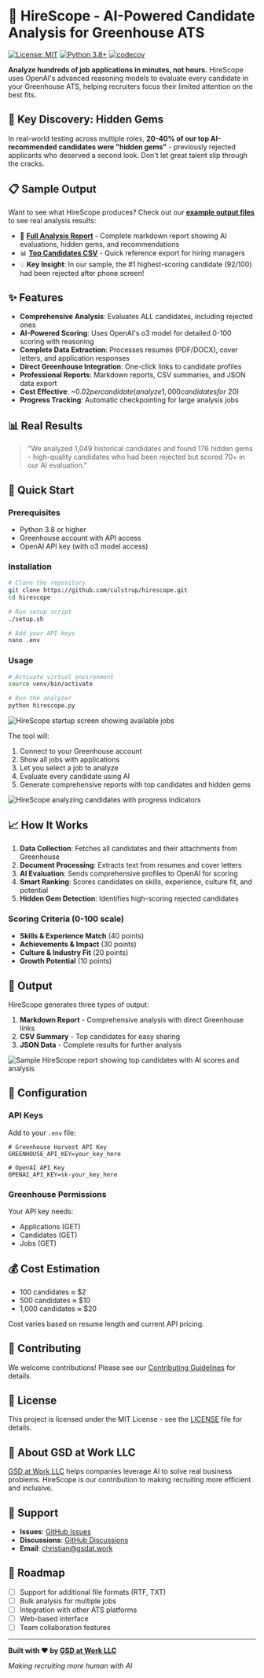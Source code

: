 # 🎯 HireScope - AI-Powered Candidate Analysis for Greenhouse ATS

[![License: MIT](https://img.shields.io/badge/License-MIT-yellow.svg)](https://opensource.org/licenses/MIT)
[![Python 3.8+](https://img.shields.io/badge/python-3.8+-blue.svg)](https://www.python.org/downloads/)
[![codecov](https://codecov.io/gh/culstrup/hirescope/graph/badge.svg?token=YOUR_TOKEN)](https://codecov.io/gh/culstrup/hirescope)

**Analyze hundreds of job applications in minutes, not hours.** HireScope uses OpenAI's advanced reasoning models to evaluate every candidate in your Greenhouse ATS, helping recruiters focus their limited attention on the best fits.

## 🌟 Key Discovery: Hidden Gems

In real-world testing across multiple roles, **20-40% of our top AI-recommended candidates were "hidden gems"** - previously rejected applicants who deserved a second look. Don't let great talent slip through the cracks.

## 📋 Sample Output

Want to see what HireScope produces? Check out our **[example output files](examples/)** to see real analysis results:

- 📄 **[Full Analysis Report](examples/SAMPLE_REPORT_Senior_Software_Engineer.md)** - Complete markdown report showing AI evaluations, hidden gems, and recommendations
- 📊 **[Top Candidates CSV](examples/SAMPLE_TOP_CANDIDATES_Senior_Software_Engineer.csv)** - Quick reference export for hiring managers
- 💡 **Key Insight**: In our sample, the #1 highest-scoring candidate (92/100) had been rejected after phone screen!

## ✨ Features

- **Comprehensive Analysis**: Evaluates ALL candidates, including rejected ones
- **AI-Powered Scoring**: Uses OpenAI's o3 model for detailed 0-100 scoring with reasoning
- **Complete Data Extraction**: Processes resumes (PDF/DOCX), cover letters, and application responses
- **Direct Greenhouse Integration**: One-click links to candidate profiles
- **Professional Reports**: Markdown reports, CSV summaries, and JSON data export
- **Cost Effective**: ~$0.02 per candidate (analyze 1,000 candidates for ~$20)
- **Progress Tracking**: Automatic checkpointing for large analysis jobs

## 📊 Real Results

> "We analyzed 1,049 historical candidates and found 176 hidden gems - high-quality candidates who had been rejected but scored 70+ in our AI evaluation."

## 🚀 Quick Start

### Prerequisites

- Python 3.8 or higher
- Greenhouse account with API access
- OpenAI API key (with o3 model access)

### Installation

```bash
# Clone the repository
git clone https://github.com/culstrup/hirescope.git
cd hirescope

# Run setup script
./setup.sh

# Add your API keys
nano .env
```

### Usage

```bash
# Activate virtual environment
source venv/bin/activate

# Run the analyzer
python hirescope.py
```

![HireScope startup screen showing available jobs](screenshots/1_setup.png)

The tool will:
1. Connect to your Greenhouse account
2. Show all jobs with applications
3. Let you select a job to analyze
4. Evaluate every candidate using AI
5. Generate comprehensive reports with top candidates and hidden gems

![HireScope analyzing candidates with progress indicators](screenshots/2_running.png)

## 📈 How It Works

1. **Data Collection**: Fetches all candidates and their attachments from Greenhouse
2. **Document Processing**: Extracts text from resumes and cover letters
3. **AI Evaluation**: Sends comprehensive profiles to OpenAI for scoring
4. **Smart Ranking**: Scores candidates on skills, experience, culture fit, and potential
5. **Hidden Gem Detection**: Identifies high-scoring rejected candidates

### Scoring Criteria (0-100 scale)

- **Skills & Experience Match** (40 points)
- **Achievements & Impact** (30 points)
- **Culture & Industry Fit** (20 points)
- **Growth Potential** (10 points)

## 📁 Output

HireScope generates three types of output:

1. **Markdown Report** - Comprehensive analysis with direct Greenhouse links
2. **CSV Summary** - Top candidates for easy sharing
3. **JSON Data** - Complete results for further analysis

![Sample HireScope report showing top candidates with AI scores and analysis](screenshots/3_report.png)

## 🔧 Configuration

### API Keys

Add to your `.env` file:

```env
# Greenhouse Harvest API Key
GREENHOUSE_API_KEY=your_key_here

# OpenAI API Key
OPENAI_API_KEY=sk-your_key_here
```

### Greenhouse Permissions

Your API key needs:
- Applications (GET)
- Candidates (GET)
- Jobs (GET)

## 💰 Cost Estimation

- 100 candidates ≈ $2
- 500 candidates ≈ $10
- 1,000 candidates ≈ $20

Cost varies based on resume length and current API pricing.

## 🤝 Contributing

We welcome contributions! Please see our [Contributing Guidelines](CONTRIBUTING.md) for details.

## 📄 License

This project is licensed under the MIT License - see the [LICENSE](LICENSE) file for details.

## 🏢 About GSD at Work LLC

[GSD at Work LLC](https://gsdat.work) helps companies leverage AI to solve real business problems. HireScope is our contribution to making recruiting more efficient and inclusive.

## 🙋 Support

- **Issues**: [GitHub Issues](https://github.com/culstrup/hirescope/issues)
- **Discussions**: [GitHub Discussions](https://github.com/culstrup/hirescope/discussions)
- **Email**: christian@gsdat.work

## 🚀 Roadmap

- [ ] Support for additional file formats (RTF, TXT)
- [ ] Bulk analysis for multiple jobs
- [ ] Integration with other ATS platforms
- [ ] Web-based interface
- [ ] Team collaboration features

---

**Built with ❤️ by [GSD at Work LLC](https://gsdat.work)**

*Making recruiting more human with AI*
